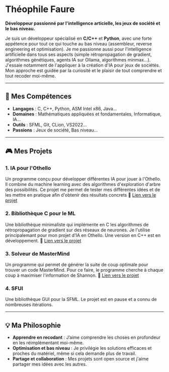 # Théophile Faure

**Développeur passionné par l'intelligence articielle, les jeux de société et le bas niveau.**

Je suis un développeur spécialisé en **C/C++** et **Python**, avec une forte appétence pour tout ce qui touche au bas niveau (assembleur, reverse engineering et optimisation). 
Je me passionne aussi pour l'intelligence artificielle dans tous ses aspects (simple rétropropagation de gradient, algorithmes génétiques, agents IA sur Ollama, algorithmes minmax...).
J'essaie notamment de l'appliquer à la création d'IA pour jeux de sociétés.
Mon approche est guidée par la curiosité et le plaisir de tout comprendre et tout recoder moi-même.

---

## 🔧 Mes Compétences
- **Langages** : C, C++, Python, ASM Intel x86, Java...
- **Domaines** : Mathématiques appliquées et fondamentales, Informatique, IA...
- **Outils** : SFML, Git, CLion, VS2022...
- **Passions** : Jeux de société, Bas niveau...

---

## 🎮 Mes Projets
### 1. **IA pour l'Othello**
Un programme conçu pour développer différentes IA pour jouer à l'Othello.
Il combine du machine learning avec des algorithmes d'exploration d'arbre des possibilités.
Ce projet me permet de tester mes différentes idées et de les mettre en pratique afin d'obtenir des résultats concrets
🔗 [Lien vers le projet](https://github.com/TheophileFaure/AIthello)


### 2. **Bibliothèque C pour le ML**
Une bibliothèque minimaliste qui implémente en C les algorithmes de rétropropagation de gradient sur des réseaux de neurones.
Je l'utilise principalemant pour mon projet d'IA en Othello.
Une version en C++ est en développement.
🔗 [Lien vers le projet](https://github.com/TOMgrec/AIthello/tree/main/src/nl)

### 3. **Solveur de MasterMind**
Un programme qui permet de générer la suite de coup optimale pour trouver un code MasterMind.
Pour ce faire, le programme cherche à chaque coup à maximiser l'information de Shannon.
🔗 [Lien vers le projet](https://github.com/TheophileFaure/Mastermind-Solver)

### 4. **SFUI**
Une bibliothèque GUI pour la SFML. 
Le projet est en pause et a connu de nombreuses itérations.

---

## 💡 Ma Philosophie
- **Apprendre en recodant** : J’aime comprendre les choses en profondeur en les réimplémentant moi-même.
- **Optimisation et bas niveau** : Je privilégie les solutions efficaces et proches du matériel, même si cela demande plus de travail.
- **Partage et collaboration** : Mes projets sont open source et j'aime partager mes idées avec les autres.

